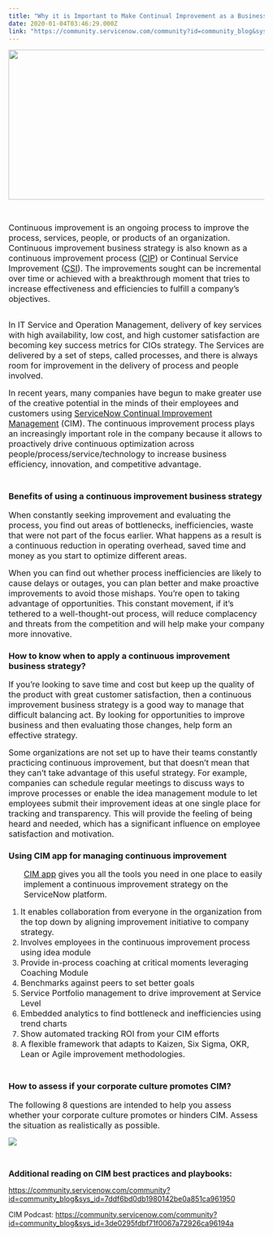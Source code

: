 ```yaml
---
title: "Why it is Important to Make Continual Improvement as a Business Strategy in "
date: 2020-01-04T03:46:29.000Z
link: "https://community.servicenow.com/community?id=community_blog&sys_id=3500e67edb4280101cd8a345ca96198a"
---
```

<p style="text-align: center;"><img style="max-width: 100%; max-height: 480px;" src="https://community.servicenow.com/738f1efadb4280101cd8a345ca961974.iix" width="738" height="295" /></p>
<p> </p>
<p><span style="font-size: 12pt;">Continuous improvement is an ongoing process to improve the process, services, people, or products of an organization. Continuous improvement business strategy is also known as a continuous improvement process (<a href="https://en.wikipedia.org/wiki/Continual_improvement_process" target="_blank" rel="noopener noreferrer nofollow">CIP</a>) or Continual Service Improvement (<a href="https://www.axelos.com/certifications/itil-certifications/itil-intermediate-level/continual-service-improvement" target="_blank" rel="noopener noreferrer nofollow">CSI</a>). The improvements sought can be incremental over time or achieved with a breakthrough moment that tries to increase effectiveness and efficiencies to fulfill a company’s objectives.</span></p>
<p><br /><span style="font-size: 12pt;">In IT Service and Operation Management, delivery of key services with high availability, low cost, and high customer satisfaction are becoming key success metrics for CIOs strategy. The Services are delivered by a set of steps, called processes, and there is always room for improvement in the delivery of process and people involved.</span></p>
<p><span style="font-size: 12pt;">In recent years, many companies have begun to make greater use of the creative potential in the minds of their employees and customers using <a href="https://www.servicenow.com/products/continual-improvement.html" target="_blank" rel="noopener noreferrer nofollow">ServiceNow Continual Improvement Management</a> (CIM). The continuous improvement process plays an increasingly important role in the company because it allows to proactively drive continuous optimization across people/process/service/technology to increase business efficiency, innovation, and competitive advantage.</span></p>
<h3><br />Benefits of using a continuous improvement business strategy</h3>
<p><span style="font-size: 12pt;">When constantly seeking improvement and evaluating the process, you find out areas of bottlenecks, inefficiencies, waste that were not part of the focus earlier. What happens as a result is a continuous reduction in operating overhead, saved time and money as you start to optimize different areas.</span></p>
<p><span style="font-size: 12pt;">When you can find out whether process inefficiencies are likely to cause delays or outages, you can plan better and make proactive improvements to avoid those mishaps. You’re open to taking advantage of opportunities. This constant movement, if it’s tethered to a well-thought-out process, will reduce complacency and threats from the competition and will help make your company more innovative.</span></p>
<h3>How to know when to apply a continuous improvement business strategy?</h3>
<p><span style="font-size: 12pt;">If you’re looking to save time and cost but keep up the quality of the product with great customer satisfaction, then a continuous improvement business strategy is a good way to manage that difficult balancing act. By looking for opportunities to improve business and then evaluating those changes, help form an effective strategy.</span></p>
<p><span style="font-size: 12pt;">Some organizations are not set up to have their teams constantly practicing continuous improvement, but that doesn’t mean that they can’t take advantage of this useful strategy. For example, companies can schedule regular meetings to discuss ways to improve processes or enable the idea management module to let employees submit their improvement ideas at one single place for tracking and transparency. This will provide the feeling of being heard and needed, which has a significant influence on employee satisfaction and motivation.</span></p>
<h3>Using CIM app for managing continuous improvement</h3>
<p style="padding-left: 30px;"><span style="font-size: 12pt;"><a href="https://docs.servicenow.com/bundle/newyork-it-service-management/page/product/continual-improvement-management/concept/cim-landing-page.html" target="_blank" rel="noopener noreferrer nofollow">CIM app</a> gives you all the tools you need in one place to easily implement a continuous improvement strategy on the ServiceNow platform.</span></p>
<ol><li><span style="font-size: 12pt;">It enables collaboration from everyone in the organization from the top down by aligning improvement initiative to company strategy. </span></li><li><span style="font-size: 12pt;">Involves employees in the continuous improvement process using idea module </span></li><li><span style="font-size: 12pt;">Provide in-process coaching at critical moments leveraging Coaching Module</span></li><li><span style="font-size: 12pt;">Benchmarks against peers to set better goals</span></li><li><span style="font-size: 12pt;">Service Portfolio management to drive improvement at Service Level</span></li><li><span style="font-size: 12pt;">Embedded analytics to find bottleneck and inefficiencies using trend charts</span></li><li><span style="font-size: 12pt;">Show automated tracking ROI from your CIM efforts</span></li><li><span style="font-size: 12pt;">A flexible framework that adapts to Kaizen, Six Sigma, OKR, Lean or Agile improvement methodologies.</span></li></ol>
<h3><br />How to assess if your corporate culture promotes CIM?</h3>
<p><span style="font-size: 12pt;">The following 8 questions are intended to help you assess whether your corporate culture promotes or hinders CIM. Assess the situation as realistically as possible.</span></p>
<p><img src="https://community.servicenow.com/c41f1a7adb4280101cd8a345ca96194e.iix" /></p>
<p> </p>
<p><strong><span style="font-size: 12pt;">Additional reading on CIM best practices and playbooks:</span></strong></p>
<p><a href="https://community.servicenow.com/community?id&#61;community_blog&amp;sys_id&#61;7ddf6bd0db1980142be0a851ca961950" rel="nofollow">https://community.servicenow.com/community?id&#61;community_blog&amp;sys_id&#61;7ddf6bd0db1980142be0a851ca961950</a></p>
<p>CIM Podcast: <a href="https://community.servicenow.com/community?id&#61;community_blog&amp;sys_id&#61;3de0295fdbf71f0067a72926ca96194a" rel="nofollow">https://community.servicenow.com/community?id&#61;community_blog&amp;sys_id&#61;3de0295fdbf71f0067a72926ca96194a</a></p>